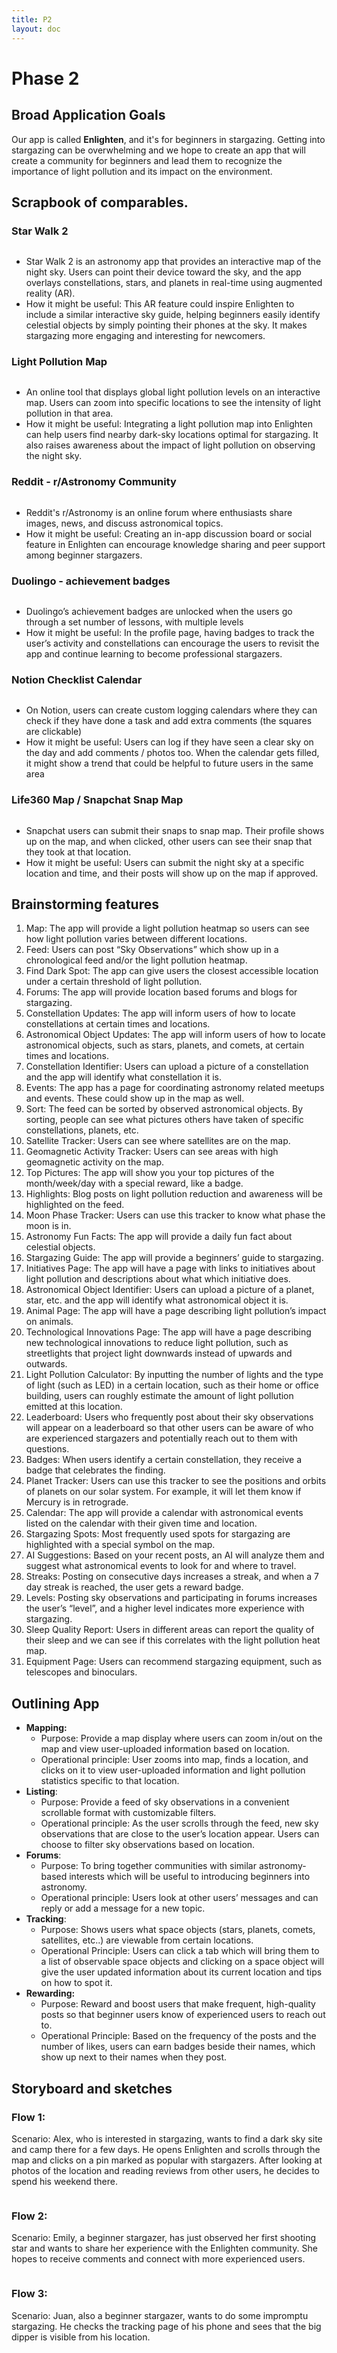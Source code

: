 ```yaml
---
title: P2
layout: doc
---
```


# Phase 2


## Broad Application Goals




Our app is called **Enlighten**, and it's for beginners in stargazing. Getting into stargazing can be overwhelming and we hope to create an app that will create a community for beginners and lead them to recognize the importance of light pollution and its impact on the environment.




## **Scrapbook of comparables.**




### Star Walk 2




<figure>
                     <img src="https://res.cloudinary.com/df2rp6zoo/image/upload/v1731555858/r4fcs5rt1shi1jeddjqr.png" alt="">
                     <figcaption></figcaption>
                 </figure>


- Star Walk 2 is an astronomy app that provides an interactive map of the night sky. Users can point their device toward the sky, and the app overlays constellations, stars, and planets in real-time using augmented reality (AR).
- How it might be useful: This AR feature could inspire Enlighten to include a similar interactive sky guide, helping beginners easily identify celestial objects by simply pointing their phones at the sky. It makes stargazing more engaging and interesting for newcomers.


### Light Pollution Map




<figure>
                     <img src="https://res.cloudinary.com/df2rp6zoo/image/upload/v1731555862/rngnywadinwtzvhdmnds.png" alt="">
                     <figcaption></figcaption>
                 </figure>


- An online tool that displays global light pollution levels on an interactive map. Users can zoom into specific locations to see the intensity of light pollution in that area.
- How it might be useful: Integrating a light pollution map into Enlighten can help users find nearby dark-sky locations optimal for stargazing. It also raises awareness about the impact of light pollution on observing the night sky.


### Reddit - r/Astronomy Community




<figure>
                     <img src="https://res.cloudinary.com/df2rp6zoo/image/upload/v1731555864/npl1pr3txb60hbmt0pxs.png" alt="">
                     <figcaption></figcaption>
                 </figure>


- Reddit's r/Astronomy is an online forum where enthusiasts share images, news, and discuss astronomical topics.
- How it might be useful: Creating an in-app discussion board or social feature in Enlighten can encourage knowledge sharing and peer support among beginner stargazers.


### Duolingo - achievement badges




<figure>
                     <img src="https://res.cloudinary.com/df2rp6zoo/image/upload/v1731555866/szjgg37npvaj1l9ss2kr.png" alt="">
                     <figcaption></figcaption>
                 </figure>


- Duolingo’s achievement badges are unlocked when the users go through a set number of lessons, with multiple levels
- How it might be useful: In the profile page, having badges to track the user’s activity and constellations can encourage the users to revisit the app and continue learning to become professional stargazers.


### Notion Checklist Calendar




<figure>
                     <img src="https://res.cloudinary.com/df2rp6zoo/image/upload/v1731555867/wh7r2yhc0h3g6zpi2vlp.png" alt="">
                     <figcaption></figcaption>
                 </figure>


- On Notion, users can create custom logging calendars where they can check if they have done a task and add extra comments (the squares are clickable)
- How it might be useful: Users can log if they have seen a clear sky on the day and add comments / photos too. When the calendar gets filled, it might show a trend that could be helpful to future users in the same area


### Life360 Map / Snapchat Snap Map




<figure>
                     <img src="https://res.cloudinary.com/df2rp6zoo/image/upload/v1731555869/tlxgtbqdgx1djbdforxm.png" alt="">
                     <figcaption></figcaption>
                 </figure>


- Snapchat users can submit their snaps to snap map. Their profile shows up on the map, and when clicked, other users can see their snap that they took at that location.
- How it might be useful: Users can submit the night sky at a specific location and time, and their posts will show up on the map if approved.


## **Brainstorming features**


1. Map: The app will provide a light pollution heatmap so users can see how light pollution varies between different locations.
2. Feed: Users can post “Sky Observations” which show up in a chronological feed and/or the light pollution heatmap.
3. Find Dark Spot: The app can give users the closest accessible location under a certain threshold of light pollution.
4. Forums: The app will provide location based forums and blogs for stargazing.
5. Constellation Updates: The app will inform users of how to locate constellations at certain times and locations.
6. Astronomical Object Updates: The app will inform users of how to locate astronomical objects, such as stars, planets, and comets, at certain times and locations.
7. Constellation Identifier: Users can upload a picture of a constellation and the app will identify what constellation it is.
8. Events: The app has a page for coordinating astronomy related meetups and events. These could show up in the map as well.
9. Sort: The feed can be sorted by observed astronomical objects. By sorting, people can see what pictures others have taken of specific constellations, planets, etc.
10. Satellite Tracker: Users can see where satellites are on the map.
11. Geomagnetic Activity Tracker: Users can see areas with high geomagnetic activity on the map.
12. Top Pictures: The app will show you your top pictures of the month/week/day with a special reward, like a badge.
13. Highlights: Blog posts on light pollution reduction and awareness will be highlighted on the feed.
14. Moon Phase Tracker: Users can use this tracker to know what phase the moon is in.
15. Astronomy Fun Facts: The app will provide a daily fun fact about celestial objects.
16. Stargazing Guide: The app will provide a beginners’ guide to stargazing.
17. Initiatives Page: The app will have a page with links to initiatives about light pollution and descriptions about what which initiative does.
18. Astronomical Object Identifier: Users can upload a picture of a planet, star, etc. and the app will identify what astronomical object it is.
19. Animal Page: The app will have a page describing light pollution’s impact on animals.
20. Technological Innovations Page: The app will have a page describing new technological innovations to reduce light pollution, such as streetlights that project light downwards instead of upwards and outwards.
21. Light Pollution Calculator: By inputting the number of lights and the type of light (such as LED) in a certain location, such as their home or office building, users can roughly estimate the amount of light pollution emitted at this location.
22. Leaderboard: Users who frequently post about their sky observations will appear on a leaderboard so that other users can be aware of who are experienced stargazers and potentially reach out to them with questions.
23. Badges: When users identify a certain constellation, they receive a badge that celebrates the finding.
24. Planet Tracker: Users can use this tracker to see the positions and orbits of planets on our solar system. For example, it will let them know if Mercury is in retrograde.
25. Calendar: The app will provide a calendar with astronomical events listed on the calendar with their given time and location.
26. Stargazing Spots: Most frequently used spots for stargazing are highlighted with a special symbol on the map.
27. AI Suggestions: Based on your recent posts, an AI will analyze them and suggest what astronomical events to look for and where to travel.
28. Streaks: Posting on consecutive days increases a streak, and when a 7 day streak is reached, the user gets a reward badge.
29. Levels: Posting sky observations and participating in forums increases the user’s “level”, and a higher level indicates more experience with stargazing.
30. Sleep Quality Report: Users in different areas can report the quality of their sleep and we can see if this correlates with the light pollution heat map.
31. Equipment Page: Users can recommend stargazing equipment, such as telescopes and binoculars.


## Outlining App


- **Mapping:**
   - Purpose: Provide a map display where users can zoom in/out on the map and view user-uploaded information based on location.
   - Operational principle: User zooms into map, finds a location, and clicks on it to view user-uploaded information and light pollution statistics specific to that location.
- **Listing**:
   - Purpose: Provide a feed of sky observations in a convenient scrollable format with customizable filters.
   - Operational principle: As the user scrolls through the feed, new sky observations that are close to the user’s location appear. Users can choose to filter sky observations based on location.
- **Forums**:
   - Purpose: To bring together communities with similar astronomy-based interests which will be useful to introducing beginners into astronomy.
   - Operational principle: Users look at other users’ messages and can reply or add a message for a new topic.
- **Tracking**:
   - Purpose: Shows users what space objects (stars, planets, comets, satellites, etc..) are viewable from certain locations.
   - Operational Principle: Users can click a tab which will bring them to a list of observable space objects and clicking on a space object will give the user updated information about its current location and tips on how to spot it.
- **Rewarding:**
   - Purpose: Reward and boost users that make frequent, high-quality posts so that beginner users know of experienced users to reach out to.
   - Operational Principle: Based on the frequency of the posts and the number of likes, users can earn badges beside their names, which show up next to their names when they post.


## **Storyboard and sketches**




### **Flow 1:**




Scenario: Alex, who is interested in stargazing, wants to find a dark sky site and camp there for a few days. He opens Enlighten and scrolls through the map and clicks on a pin marked as popular with stargazers. After looking at photos of the location and reading reviews from other users, he decides to spend his weekend there.




<figure>
                     <img src="https://res.cloudinary.com/df2rp6zoo/image/upload/v1731555872/grkdhonvnadjtpfhqiwu.png" alt="">
                     <figcaption></figcaption>
                 </figure>




### **Flow 2:**




Scenario: Emily, a beginner stargazer, has just observed her first shooting star and wants to share her experience with the Enlighten community. She hopes to receive comments and connect with more experienced users.




<figure>
                     <img src="https://res.cloudinary.com/df2rp6zoo/image/upload/v1731555874/qyzjhqhdudxfzeu15o6s.png" alt="">
                     <figcaption></figcaption>
                 </figure>




### **Flow 3:**




Scenario: Juan, also a beginner stargazer, wants to do some impromptu stargazing. He checks the tracking page of his phone and sees that the big dipper is visible from his location.




<figure>
                     <img src="https://res.cloudinary.com/df2rp6zoo/image/upload/v1731555875/usmr3cik5aste45gctia.png" alt="">
                     <figcaption></figcaption>
                 </figure>


